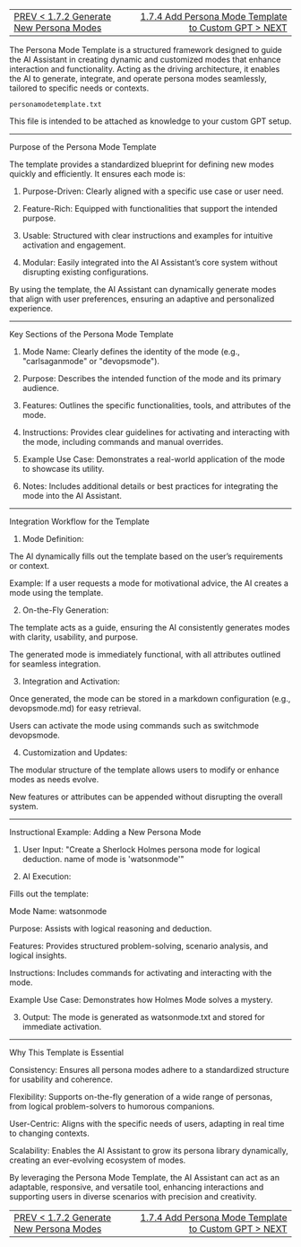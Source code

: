 <TABLE width="100%"><TR><TD align="left"><a href="‐-1.7.2-Generate-New-Persona-Modes.md">PREV < 1.7.2 Generate New Persona Modes</a></TD><TD align="right"><a href="‐-1.7.4-Add-Persona-Mode-Template-to-Custom-GPT.md">1.7.4 Add Persona Mode Template to Custom GPT > NEXT</a></TD></TR></TABLE>

The Persona Mode Template is a structured framework designed to guide the AI Assistant in creating dynamic and customized modes that enhance interaction and functionality. Acting as the driving architecture, it enables the AI to generate, integrate, and operate persona modes seamlessly, tailored to specific needs or contexts.

`personamodetemplate.txt`

This file is intended to be attached as knowledge to your custom GPT setup.

---

Purpose of the Persona Mode Template

The template provides a standardized blueprint for defining new modes quickly and efficiently. It ensures each mode is:

1. Purpose-Driven: Clearly aligned with a specific use case or user need.


2. Feature-Rich: Equipped with functionalities that support the intended purpose.


3. Usable: Structured with clear instructions and examples for intuitive activation and engagement.


4. Modular: Easily integrated into the AI Assistant’s core system without disrupting existing configurations.



By using the template, the AI Assistant can dynamically generate modes that align with user preferences, ensuring an adaptive and personalized experience.


---

Key Sections of the Persona Mode Template

1. Mode Name: Clearly defines the identity of the mode (e.g., "carlsaganmode" or "devopsmode").


2. Purpose: Describes the intended function of the mode and its primary audience.


3. Features: Outlines the specific functionalities, tools, and attributes of the mode.


4. Instructions: Provides clear guidelines for activating and interacting with the mode, including commands and manual overrides.


5. Example Use Case: Demonstrates a real-world application of the mode to showcase its utility.


6. Notes: Includes additional details or best practices for integrating the mode into the AI Assistant.




---

Integration Workflow for the Template

1. Mode Definition:

The AI dynamically fills out the template based on the user’s requirements or context.

Example: If a user requests a mode for motivational advice, the AI creates a mode using the template.



2. On-the-Fly Generation:

The template acts as a guide, ensuring the AI consistently generates modes with clarity, usability, and purpose.

The generated mode is immediately functional, with all attributes outlined for seamless integration.



3. Integration and Activation:

Once generated, the mode can be stored in a markdown configuration (e.g., devopsmode.md) for easy retrieval.

Users can activate the mode using commands such as switchmode devopsmode.



4. Customization and Updates:

The modular structure of the template allows users to modify or enhance modes as needs evolve.

New features or attributes can be appended without disrupting the overall system.





---

Instructional Example: Adding a New Persona Mode

1. User Input: "Create a Sherlock Holmes persona mode for logical deduction. name of mode is 'watsonmode'"


2. AI Execution:

Fills out the template:

Mode Name: watsonmode

Purpose: Assists with logical reasoning and deduction.

Features: Provides structured problem-solving, scenario analysis, and logical insights.

Instructions: Includes commands for activating and interacting with the mode.

Example Use Case: Demonstrates how Holmes Mode solves a mystery.




3. Output: The mode is generated as watsonmode.txt and stored for immediate activation.




---

Why This Template is Essential

Consistency: Ensures all persona modes adhere to a standardized structure for usability and coherence.

Flexibility: Supports on-the-fly generation of a wide range of personas, from logical problem-solvers to humorous companions.

User-Centric: Aligns with the specific needs of users, adapting in real time to changing contexts.

Scalability: Enables the AI Assistant to grow its persona library dynamically, creating an ever-evolving ecosystem of modes.


By leveraging the Persona Mode Template, the AI Assistant can act as an adaptable, responsive, and versatile tool, enhancing interactions and supporting users in diverse scenarios with precision and creativity.



<TABLE width="100%"><TR><TD align="left"><a href="‐-1.7.2-Generate-New-Persona-Modes.md">PREV < 1.7.2 Generate New Persona Modes</a></TD><TD align="right"><a href="‐-1.7.4-Add-Persona-Mode-Template-to-Custom-GPT.md">1.7.4 Add Persona Mode Template to Custom GPT > NEXT</a></TD></TR></TABLE>

